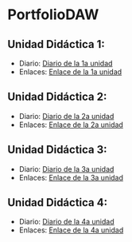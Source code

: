 # PortfolioDAW

## Unidad Didáctica 1:
* Diario: [Diario de la 1a unidad](https://github.com/LuciaAida/PortfolioDAW/blob/main/UD1%3A%20GitHub%20y%20MarkDown/diario_UD1.md)
* Enlaces: [Enlace de la 1a unidad](https://github.com/LuciaAida/PortfolioDAW/blob/main/UD1%3A%20GitHub%20y%20MarkDown/enlaces_UD1.md)

## Unidad Didáctica 2:
* Diario: [Diario de la 2a unidad](https://github.com/LuciaAida/PortfolioDAW/blob/main/UD2%3A%20Introducci%C3%B3n%20a%20las%20aplicaciones%20web/diario_UD2.md)
* Enlaces: [Enlace de la 2a unidad](https://github.com/LuciaAida/PortfolioDAW/blob/main/UD2%3A%20Introducci%C3%B3n%20a%20las%20aplicaciones%20web/enlaces_UD2.md)

## Unidad Didáctica 3:
* Diario: [Diario de la 3a unidad](https://github.com/LuciaAida/PortfolioDAW/blob/main/UD3%3A%20Servidor%20Web%20Apache/diario_UD3.md)
* Enlaces: [Enlace de la 3a unidad](https://github.com/LuciaAida/PortfolioDAW/blob/main/UD3%3A%20Servidor%20Web%20Apache/enlaces_UD3.md)

## Unidad Didáctica 4:
* Diario: [Diario de la 4a unidad](https://github.com/LuciaAida/PortfolioDAW/blob/main/UD4%3A%20Trabajo%20en%20remoto/diario_UD4.md)
* Enlaces: [Enlace de la 4a unidad](https://github.com/LuciaAida/PortfolioDAW/blob/main/UD4%3A%20Trabajo%20en%20remoto/enlaces_UD4.md)
